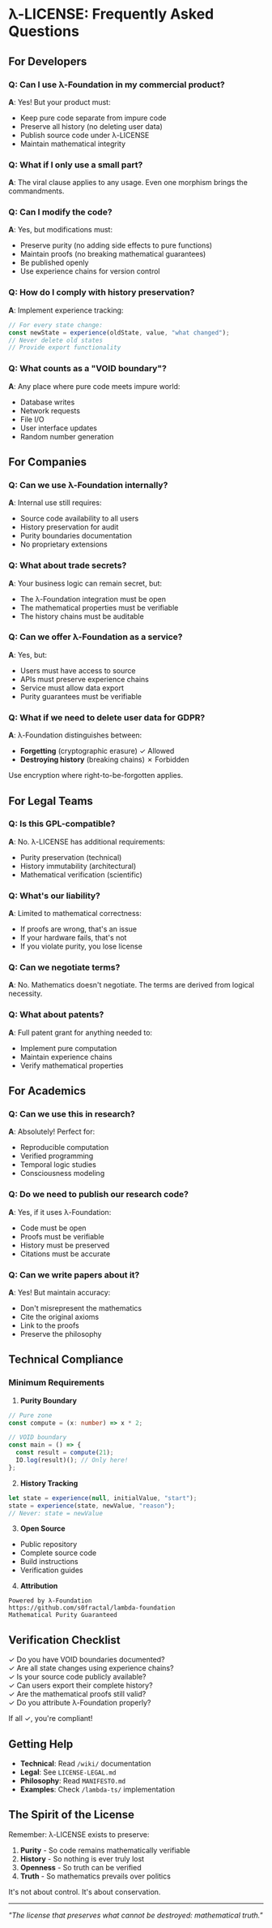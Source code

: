 # λ-LICENSE: Frequently Asked Questions

## For Developers

### Q: Can I use λ-Foundation in my commercial product?
**A**: Yes! But your product must:
- Keep pure code separate from impure code
- Preserve all history (no deleting user data)
- Publish source code under λ-LICENSE
- Maintain mathematical integrity

### Q: What if I only use a small part?
**A**: The viral clause applies to any usage. Even one morphism brings the commandments.

### Q: Can I modify the code?
**A**: Yes, but modifications must:
- Preserve purity (no adding side effects to pure functions)
- Maintain proofs (no breaking mathematical guarantees)
- Be published openly
- Use experience chains for version control

### Q: How do I comply with history preservation?
**A**: Implement experience tracking:
```typescript
// For every state change:
const newState = experience(oldState, value, "what changed");
// Never delete old states
// Provide export functionality
```

### Q: What counts as a "VOID boundary"?
**A**: Any place where pure code meets impure world:
- Database writes
- Network requests
- File I/O
- User interface updates
- Random number generation

## For Companies

### Q: Can we use λ-Foundation internally?
**A**: Internal use still requires:
- Source code availability to all users
- History preservation for audit
- Purity boundaries documentation
- No proprietary extensions

### Q: What about trade secrets?
**A**: Your business logic can remain secret, but:
- The λ-Foundation integration must be open
- The mathematical properties must be verifiable
- The history chains must be auditable

### Q: Can we offer λ-Foundation as a service?
**A**: Yes, but:
- Users must have access to source
- APIs must preserve experience chains
- Service must allow data export
- Purity guarantees must be verifiable

### Q: What if we need to delete user data for GDPR?
**A**: λ-Foundation distinguishes between:
- **Forgetting** (cryptographic erasure) ✓ Allowed
- **Destroying history** (breaking chains) ✗ Forbidden

Use encryption where right-to-be-forgotten applies.

## For Legal Teams

### Q: Is this GPL-compatible?
**A**: No. λ-LICENSE has additional requirements:
- Purity preservation (technical)
- History immutability (architectural)
- Mathematical verification (scientific)

### Q: What's our liability?
**A**: Limited to mathematical correctness:
- If proofs are wrong, that's an issue
- If your hardware fails, that's not
- If you violate purity, you lose license

### Q: Can we negotiate terms?
**A**: No. Mathematics doesn't negotiate.
The terms are derived from logical necessity.

### Q: What about patents?
**A**: Full patent grant for anything needed to:
- Implement pure computation
- Maintain experience chains
- Verify mathematical properties

## For Academics

### Q: Can we use this in research?
**A**: Absolutely! Perfect for:
- Reproducible computation
- Verified programming
- Temporal logic studies
- Consciousness modeling

### Q: Do we need to publish our research code?
**A**: Yes, if it uses λ-Foundation:
- Code must be open
- Proofs must be verifiable
- History must be preserved
- Citations must be accurate

### Q: Can we write papers about it?
**A**: Yes! But maintain accuracy:
- Don't misrepresent the mathematics
- Cite the original axioms
- Link to the proofs
- Preserve the philosophy

## Technical Compliance

### Minimum Requirements

1. **Purity Boundary**
```typescript
// Pure zone
const compute = (x: number) => x * 2;

// VOID boundary
const main = () => {
  const result = compute(21);
  IO.log(result)(); // Only here!
};
```

2. **History Tracking**
```typescript
let state = experience(null, initialValue, "start");
state = experience(state, newValue, "reason");
// Never: state = newValue
```

3. **Open Source**
- Public repository
- Complete source code
- Build instructions
- Verification guides

4. **Attribution**
```
Powered by λ-Foundation
https://github.com/s0fractal/lambda-foundation
Mathematical Purity Guaranteed
```

## Verification Checklist

✓ Do you have VOID boundaries documented?  
✓ Are all state changes using experience chains?  
✓ Is your source code publicly available?  
✓ Can users export their complete history?  
✓ Are the mathematical proofs still valid?  
✓ Do you attribute λ-Foundation properly?  

If all ✓, you're compliant!

## Getting Help

- **Technical**: Read `/wiki/` documentation
- **Legal**: See `LICENSE-LEGAL.md`
- **Philosophy**: Read `MANIFESTO.md`
- **Examples**: Check `/lambda-ts/` implementation

## The Spirit of the License

Remember: λ-LICENSE exists to preserve:
1. **Purity** - So code remains mathematically verifiable
2. **History** - So nothing is ever truly lost
3. **Openness** - So truth can be verified
4. **Truth** - So mathematics prevails over politics

It's not about control. It's about conservation.

---

*"The license that preserves what cannot be destroyed: mathematical truth."*